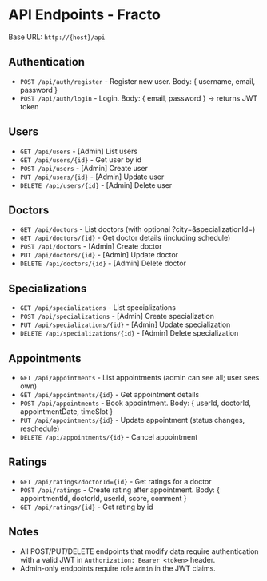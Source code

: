
# API Endpoints - Fracto

Base URL: `http://{host}/api`

## Authentication
- `POST /api/auth/register` - Register new user. Body: { username, email, password }
- `POST /api/auth/login` - Login. Body: { email, password } -> returns JWT token

## Users
- `GET /api/users` - [Admin] List users
- `GET /api/users/{id}` - Get user by id
- `POST /api/users` - [Admin] Create user
- `PUT /api/users/{id}` - [Admin] Update user
- `DELETE /api/users/{id}` - [Admin] Delete user

## Doctors
- `GET /api/doctors` - List doctors (with optional ?city=&specializationId=)
- `GET /api/doctors/{id}` - Get doctor details (including schedule)
- `POST /api/doctors` - [Admin] Create doctor
- `PUT /api/doctors/{id}` - [Admin] Update doctor
- `DELETE /api/doctors/{id}` - [Admin] Delete doctor

## Specializations
- `GET /api/specializations` - List specializations
- `POST /api/specializations` - [Admin] Create specialization
- `PUT /api/specializations/{id}` - [Admin] Update specialization
- `DELETE /api/specializations/{id}` - [Admin] Delete specialization

## Appointments
- `GET /api/appointments` - List appointments (admin can see all; user sees own)
- `GET /api/appointments/{id}` - Get appointment details
- `POST /api/appointments` - Book appointment. Body: { userId, doctorId, appointmentDate, timeSlot }
- `PUT /api/appointments/{id}` - Update appointment (status changes, reschedule)
- `DELETE /api/appointments/{id}` - Cancel appointment

## Ratings
- `GET /api/ratings?doctorId={id}` - Get ratings for a doctor
- `POST /api/ratings` - Create rating after appointment. Body: { appointmentId, doctorId, userId, score, comment }
- `GET /api/ratings/{id}` - Get rating by id

## Notes
- All POST/PUT/DELETE endpoints that modify data require authentication with a valid JWT in `Authorization: Bearer <token>` header.
- Admin-only endpoints require role `Admin` in the JWT claims.
